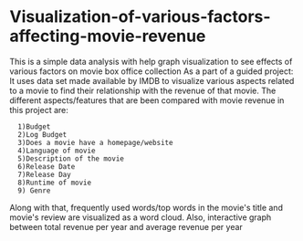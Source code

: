 # Visualization-of-various-factors-affecting-movie-revenue
This is a simple data analysis with help graph visualization to see effects of various factors on movie box office collection As a part of a guided project: It uses data set made available by IMDB to visualize various aspects related to a movie to find their relationship with the revenue of that movie. The different aspects/features that are been compared with movie revenue in this project are:
  
      1)Budget
      2)Log Budget
      3)Does a movie have a homepage/website
      4)Language of movie
      5)Description of the movie
      6)Release Date
      7)Release Day
      8)Runtime of movie
      9) Genre
  
Along with that, frequently used words/top words in the movie's title and movie's review are visualized as a word cloud. Also, interactive graph between total revenue per year and average revenue per year

